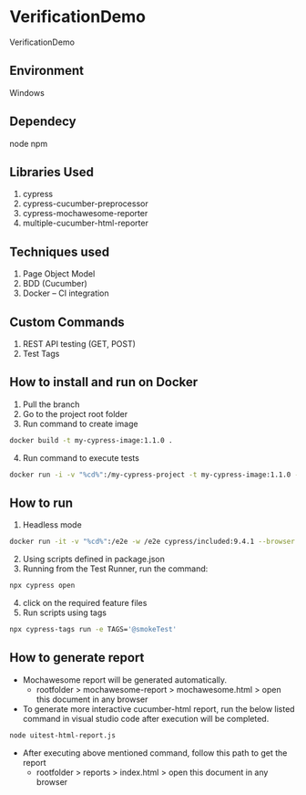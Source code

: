 # VerificationDemo
VerificationDemo

## Environment
Windows

## Dependecy
node
npm

## Libraries Used
1. cypress
2. cypress-cucumber-preprocessor
3. cypress-mochawesome-reporter
4. multiple-cucumber-html-reporter

## Techniques used
1. Page Object Model
2. BDD (Cucumber)
3. Docker – CI integration

## Custom Commands
1. REST API testing (GET, POST)
2. Test Tags 

## How to install and run on Docker
1. Pull the branch
2. Go to the project root folder
3. Run command to create image

```bash
docker build -t my-cypress-image:1.1.0 .
```
4. Run command to execute tests 

```bash
docker run -i -v "%cd%":/my-cypress-project -t my-cypress-image:1.1.0 --browser chrome
```

## How to run
1. Headless mode
```bash
docker run -it -v "%cd%":/e2e -w /e2e cypress/included:9.4.1 --browser chrome
```
2. Using scripts defined in package.json
3. Running from the Test Runner, run the command:
```bash
npx cypress open
```
4. click on the required feature files
5. Run scripts using tags
```bash
npx cypress-tags run -e TAGS='@smokeTest'
```

## How to generate report
* Mochawesome report will be generated automatically. 
    * rootfolder > mochawesome-report > mochawesome.html > open this document in any browser
* To generate more interactive cucumber-html report, run the below listed command in visual studio code after execution will be completed.
```bash
node uitest-html-report.js
```
* After executing above mentioned command, follow this path to get the report 
    * rootfolder > reports > index.html > open this document in any browser
